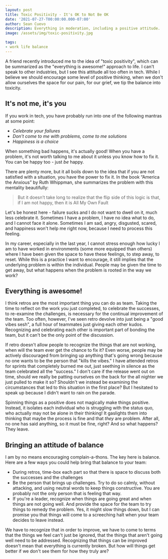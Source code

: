 ```yaml
---
layout: post
title: Toxic Positivity - It's OK to Not Be OK
date: '2021-07-27-T00:00:00.000-07:00'
author: Sean Cuevo
description: Everything in moderation, including a positive attitude.
image: /assets/img/toxic-positivity.jpg

tags:
- work life balance
---
```


A friend recently introduced me to the idea of "toxic positivity", which can be summarized as the "everything is awesome!" approach to life. I can't speak to other industries, but I see this attitude all too often in tech. While I believe we should encourage some level of positive thinking, when we don't allow ourselves the space for our pain, for our grief, we tip the balance into toxicity.

## It's not me, it's you

If you work in tech, you have probably run into one of the following mantras at some point:

* *Celebrate your failures*
* *Don't come to me with problems, come to me solutions*
* *Happiness is a choice*

When something bad happens, it's actually good! When you have a problem, it's not worth talking to me about it unless you know how to fix it. You can be happy too - just *be* happy.

There are plenty more, but it all boils down to the idea that if you are not satisfied with a situation, you have the power to fix it. In the book “America the Anxious” by Ruth Whippman, she summarizes the problem with this mentality beautifully: 

> But it doesn’t take long to realize that the flip side of this logic is that, if I am not happy, then it is All My Own Fault

Let's be honest here - failure sucks and I do not want to dwell on it, much less celebrate it. Sometimes I have a problem, I have no idea what to do, and I cannot face it alone. Sometimes I am sad, angry, disgusted, scared, and happiness won't help me right now, because I need to process this feeling.

In my career, especially in the last year, I cannot stress enough how lucky I am to have worked in environments (some more equipped than others) where I have been given the space to have these feelings, to step away, to reset. While this is a practice I want to encourage, it still implies that the underlying problem is within the individual. People may be given the time to get away, but what happens when the problem is rooted in the way we work?

## Everything is awesome!

I think retros are the most important thing you can do as team. Taking the time to reflect on the work you just completed, to celebrate the successes, to re-examine the challenges, is necessary for the continual improvement of the team. Too often, however, I've seen retro devolve into just being a "good vibes sesh", a full hour of teammates just giving each other kudos. Recognizing and celebrating each other is important part of bonding the team, but it can't be the only point of the discussion.

If retro doesn't allow people to recognize the things that are not working, when will the team ever get the chance to fix it? Even worse, people may be actively discouraged from bringing up anything that's going wrong because no one wants to be the person that "kills the vibes." I have attended retros for sprints that completely burned me out, just seething in silence as the team celebrated all the "success." I don't care if the release went out on time, should we really be patting ourselves on the back for the all nighter we just pulled to make it so? Shouldn't we instead be examining the circumstances that led to this situation in the first place? But I hesitated to speak up because I didn't want to rain on the parade.

Spinning things as a positive does not magically make things positive. Instead, it isolates each individual who is struggling with the status quo, who actually may not be alone in their thinking! It gaslights them into thinking that maybe the process is fine and that *they* are problem. After all, no one has said anything, so it must be fine, right? And so what happens? They leave.

## Bringing an attitude of balance

I am by no means encouraging complain-a-thons. The key here is balance. Here are a few ways you could help bring that balance to your team:

* During retros, time-box each part so that there is space to discuss both the successes and the challenges
* Be the person that brings up challenges. Try to do so calmly, without attacking, and using neutral words to keep things constructive. You are probably not the only person that is feeling that way.
* If you're a leader, recognize when things are going great and when things are not going well. And provide the space for the team to try things to remedy the problem. Yes, it might slow things down, but I can promise you that things will come to a screeching halt when your team decides to leave instead.

We have to recognize that in order to improve, we have to come to terms that the things we feel can't just be ignored, that the things that aren't going well need to be addressed. Recognizing that things can be improved doesn't mean that everything is currently broken. But how will things get better if we don't see them for how they truly are?

